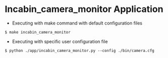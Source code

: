 # Incabin_camera_monitor Application
- Executing with make command with default configuration files
```
$ make incabin_camera_monitor
```
- Executing with specific user configuration file
```
$ python ./app/incabin_camera_monitor.py --config ./bin/camera.cfg
```